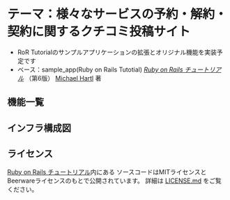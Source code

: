 # テーマ：様々なサービスの予約・解約・契約に関するクチコミ投稿サイト
- RoR Tutorialのサンプルアプリケーションの拡張とオリジナル機能を実装予定です
- ベース：sample_app(Ruby on Rails Tutotial)
[*Ruby on Rails チュートリアル*](https://railstutorial.jp/)
（第6版）
[Michael Hartl](https://www.michaelhartl.com/) 著
## 機能一覧
## インフラ構成図



## ライセンス

[Ruby on Rails チュートリアル](https://railstutorial.jp/)内にある
ソースコードはMITライセンスとBeerwareライセンスのもとで公開されています。
詳細は [LICENSE.md](LICENSE.md) をご覧ください。
